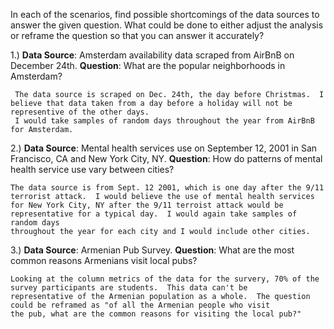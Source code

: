 In each of the scenarios, find possible shortcomings of the data sources to answer the given question. What could be done to either adjust the analysis or reframe the question so that you can answer it accurately?

1.) **Data Source**: Amsterdam availability data scraped from AirBnB on December 24th. **Question**: What are the popular neighborhoods in Amsterdam?
     
     The data source is scraped on Dec. 24th, the day before Christmas.  I believe that data taken from a day before a holiday will not be representive of the other days.
     I would take samples of random days throughout the year from AirBnB for Amsterdam. 

2.) **Data Source**: Mental health services use on September 12, 2001 in San Francisco, CA and New York City, NY. **Question**: How do patterns of mental health service use vary between cities?

    The data source is from Sept. 12 2001, which is one day after the 9/11 terrorist attack.  I would believe the use of mental health services 
    for New York City, NY after the 9/11 terroist attack would be representative for a typical day.  I would again take samples of random days
    throughout the year for each city and I would include other cities.

3.) **Data Source**: Armenian Pub Survey. **Question**: What are the most common reasons Armenians visit local pubs?

    Looking at the column metrics of the data for the survery, 70% of the survey participants are students.  This data can't be 
    representative of the Armenian population as a whole.  The question could be reframed as "of all the Armenian people who visit 
    the pub, what are the common reasons for visiting the local pub?"

    
      
